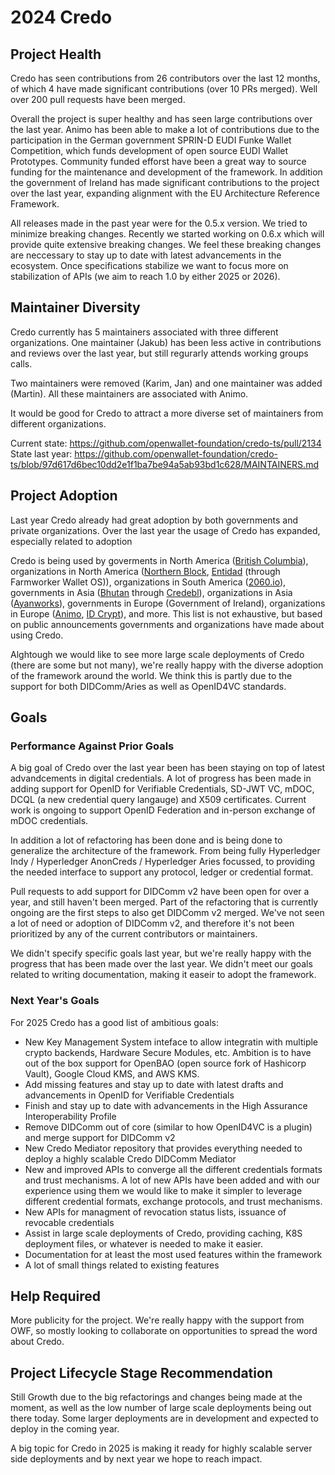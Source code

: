 # 2024 Credo

## Project Health

Credo has seen contributions from 26 contributors over the last 12 months, of which 4 have made significant contributions (over 10 PRs merged). Well over 200 pull requests have been merged.

Overall the project is super healthy and has seen large contributions over the last year. Animo has been able to make a lot of contributions due to the participation in the German government SPRIN-D EUDI Funke Wallet Competition, which funds development of open source EUDI Wallet Prototypes. Community funded efforst have been a great way to source funding for the maintenance and development of the framework. In addition the government of Ireland has made significant contributions to the project over the last year, expanding alignment with the EU Architecture Reference Framework.

All releases made in the past year were for the 0.5.x version. We tried to minimize breaking changes. Recently we started working on 0.6.x which will provide quite extensive breaking changes. We feel these breaking changes are neccessary to stay up to date with latest advancements in the ecosystem. Once specifications stabilize we want to focus more on stabilization of APIs (we aim to reach 1.0 by either 2025 or 2026).

## Maintainer Diversity

Credo currently has 5 maintainers associated with three different organizations. One maintainer (Jakub) has been less active in contributions and reviews over the last year, but still regurarly attends working groups calls.

Two maintainers were removed (Karim, Jan) and one maintainer was added (Martin). All these maintainers are associated with Animo.

It would be good for Credo to attract a more diverse set of maintainers from different organizations.

Current state: https://github.com/openwallet-foundation/credo-ts/pull/2134
State last year: https://github.com/openwallet-foundation/credo-ts/blob/97d617d6bec10dd2e1f1ba7be94a5ab93bd1c628/MAINTAINERS.md

## Project Adoption

Last year Credo already had great adoption by both governments and private organizations. Over the last year the usage of Credo has expanded, especially related to adoption

Credo is being used by goverments in North America ([British Columbia](https://www2.gov.bc.ca/gov/content/governments/government-id/bc-wallet)), organizations in North America ([Northern Block](https://northernblock.io/blog/aip-2-interoperability), [Entidad](https://www.entidad.io/) (through Farmworker Wallet OS)), organizations in South America ([2060.io](https://2060.io/)), governments in Asia ([Bhutan](https://www.biometricupdate.com/202408/bhutans-self-sovereign-digital-id-switches-to-polygon-blockchain) through [Credebl](https://credebl.id/)), organizations in Asia ([Ayanworks](https://www.ayanworks.com/)), governments in Europe (Government of Ireland), organizations in Europe ([Animo](https://animo.id/), [ID Crypt](https://idcrypt.global)), and more. This list is not exhaustive, but based on public announcements governments and organizations have made about using Credo.

Alghtough we would like to see more large scale deployments of Credo (there are some but not many), we're really happy with the diverse adoption of the framework around the world. We think this is partly due to the support for both DIDComm/Aries as well as OpenID4VC standards.

## Goals

### Performance Against Prior Goals

A big goal of Credo over the last year been has been staying on top of latest advandcements in digital credentials. A lot of progress has been made in adding support for OpenID for Verifiable Credentials, SD-JWT VC, mDOC, DCQL (a new credential query langauge) and X509 certificates. Current work is ongoing to support OpenID Federation and in-person exchange of mDOC credentials.

In addition a lot of refactoring has been done and is being done to generalize the architecture of the framework. From being fully Hyperledger Indy / Hyperledger AnonCreds / Hyperledger Aries focussed, to providing the needed interface to support any protocol, ledger or credential format.

Pull requests to add support for DIDComm v2 have been open for over a year, and still haven't been merged. Part of the refactoring that is currently ongoing are the first steps to also get DIDComm v2 merged. We've not seen a lot of need or adoption of DIDComm v2, and therefore it's not been prioritized by any of the current contributors or maintainers.

We didn't specify specific goals last year, but we're really happy with the progress that has been made over the last year. We didn't meet our goals related to writing documentation, making it easeir to adopt the framework.

### Next Year's Goals

For 2025 Credo has a good list of ambitious goals:

- New Key Management System inteface to allow integratin with multiple crypto backends, Hardware Secure Modules, etc. Ambition is to have out of the box support for OpenBAO (open source fork of Hashicorp Vault), Google Cloud KMS, and AWS KMS.
- Add missing features and stay up to date with latest drafts and advancements in OpenID for Verifiable Credentials
- Finish and stay up to date with advancements in the High Assurance Interoperability Profile
- Remove DIDComm out of core (similar to how OpenID4VC is a plugin) and merge support for DIDComm v2
- New Credo Mediator repository that provides everything needed to deploy a highly scalable Credo DIDComm Mediator
- New and improved APIs to converge all the different credentials formats and trust mechanisms. A lot of new APIs have been added and with our experience using them we would like to make it simpler to leverage different credential formats, exchange protocols, and trust mechanisms.
- New APIs for managment of revocation status lists, issuance of revocable credentials
- Assist in large scale deployments of Credo, providing caching, K8S deployment files, or whatever is needed to make it easier.
- Documentation for at least the most used features within the framework
- A lot of small things related to existing features

## Help Required

More publicity for the project. We're really happy with the support from OWF, so mostly looking to collaborate on opportunities to spread the word about Credo.

## Project Lifecycle Stage Recommendation

Still Growth due to the big refactorings and changes being made at the moment, as well as the low number of large scale deployments being out there today. Some larger deployments are in development and expected to deploy in the coming year.

A big topic for Credo in 2025 is making it ready for highly scalable server side deployments and by next year we hope to reach impact.
